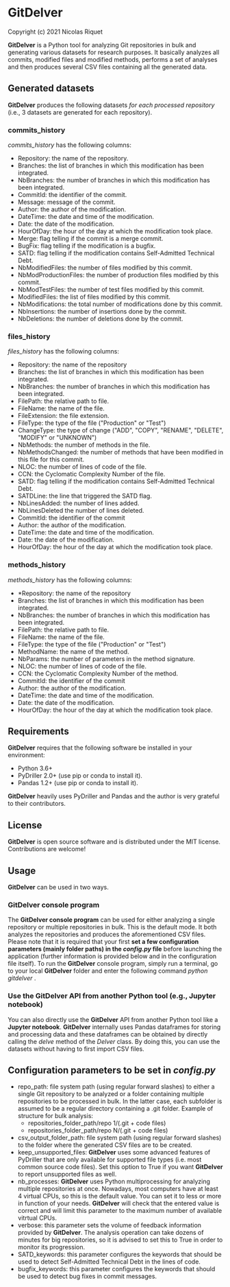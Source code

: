 # GitDelver

Copyright (c) 2021 Nicolas Riquet

**GitDelver** is a Python tool for analyzing Git repositories in bulk and generating various datasets for research purposes. It basically analyzes all commits, modified files and modified methods, performs a set of analyses and then produces several CSV files containing all the generated data.

## Generated datasets

**GitDelver** produces the following datasets *for each processed repository* (i.e., 3 datasets are generated for each repository).

### commits_history

*commits_history* has the following columns:

* Repository: the name of the repository.
* Branches: the list of branches in which this modification has been integrated.
* NbBranches: the number of branches in which this modification has been integrated.
* CommitId: the identifier of the commit.
* Message: message of the commit.
* Author: the author of the modification.
* DateTime: the date and time of the modification.
* Date: the date of the modification.
* HourOfDay: the hour of the day at which the modification took place.
* Merge: flag telling if the commit is a merge commit.
* BugFix: flag telling if the modification is a bugfix.
* SATD: flag telling if the modification contains Self-Admitted Technical Debt.
* NbModifiedFiles: the number of files modified by this commit.
* NbModProductionFiles: the number of production files modified by this commit.
* NbModTestFiles: the number of test files modified by this commit.
* ModifiedFiles: the list of files modified by this commit.
* NbModifications: the total number of modifications done by this commit.
* NbInsertions: the number of insertions done by the commit.
* NbDeletions: the number of deletions done by the commit.

### files_history

*files_history* has the following columns:

* Repository: the name of the repository
* Branches: the list of branches in which this modification has been integrated.
* NbBranches: the number of branches in which this modification has been integrated.
* FilePath: the relative path to file.
* FileName: the name of the file.
* FileExtension: the file extension.
* FileType: the type of the file ("Production" or "Test")
* ChangeType: the type of change ("ADD", "COPY", "RENAME", "DELETE", "MODIFY" or "UNKNOWN")
* NbMethods: the number of methods in the file.
* NbMethodsChanged: the number of methods that have been modified in this file for this commit.
* NLOC: the number of lines of code of the file.
* CCN: the Cyclomatic Complexity Number of the file.
* SATD: flag telling if the modification contains Self-Admitted Technical Debt.
* SATDLine: the line that triggered the SATD flag.
* NbLinesAdded: the number of lines added.
* NbLinesDeleted the number of lines deleted.
* CommitId: the identifier of the commit
* Author: the author of the modification.
* DateTime: the date and time of the modification.
* Date: the date of the modification.
* HourOfDay: the hour of the day at which the modification took place.

### methods_history

*methods_history* has the following columns:

* *Repository: the name of the repository
* Branches: the list of branches in which this modification has been integrated.
* NbBranches: the number of branches in which this modification has been integrated.
* FilePath: the relative path to file.
* FileName: the name of the file.
* FileType: the type of the file ("Production" or "Test")
* MethodName: the name of the method.
* NbParams: the number of parameters in the method signature.
* NLOC: the number of lines of code of the file.
* CCN: the Cyclomatic Complexity Number of the method.
* CommitId: the identifier of the commit
* Author: the author of the modification.
* DateTime: the date and time of the modification.
* Date: the date of the modification.
* HourOfDay: the hour of the day at which the modification took place.

## Requirements

**GitDelver** requires that the following software be installed in your environment:

* Python 3.6+
* PyDriller 2.0+ (use pip or conda to install it).
* Pandas 1.2+ (use pip or conda to install it).

**GitDelver** heavily uses PyDriller and Pandas and the author is very grateful to their contributors.

## License

**GitDelver** is open source software and is distributed under the MIT license. Contributions are welcome!

## Usage

**GitDelver** can be used in two ways.

### GitDelver console program

The **GitDelver console program** can be used for either analyzing a single repository or multiple repositories in bulk. This is the default mode. It both analyzes the repositories and produces the aforementioned CSV files. Please note that it is required that your first **set a few configuration parameters (mainly folder paths) in the *config.py* file** before launching the application (further information is provided below and in the configuration file itself). To run the **GitDelver** console program, simply run a terminal, go to your local **GitDelver** folder and enter the following command *python gitdelver* .

### Use the GitDelver API from another Python tool (e.g., Jupyter notebook)

You can also directly use the **GitDelver** API from another Python tool like a **Jupyter notebook**. **GitDelver** internally uses Pandas dataframes for storing and processing data and these dataframes can be obtained by directly calling the *delve* method of the *Delver* class. By doing this, you can use the datasets without having to first import CSV files.

## Configuration parameters to be set in *config.py*

* repo_path: file system path (using regular forward slashes) to either a single Git repository to be analyzed or a folder containing multiple repositories to be processed in bulk. In the latter case, each subfolder is assumed to be a regular directory containing a .git folder. Example of structure for bulk analysis:
  * repositories_folder_path/repo 1/(.git + code files)
  * repositories_folder_path/repo N/(.git + code files)  
* csv_output_folder_path: file system path (using regular forward slashes) to the folder where the generated CSV files are to be created.
* keep_unsupported_files: **GitDelver** uses some advanced features of PyDriller that are only available for supported file types (i.e. most common source code files). Set this option to True if you want **GitDelver** to report unsupported files as well.
* nb_processes: **GitDelver** uses Python multiprocessing for analyzing multiple repositories at once. Nowadays, most computers have at least 4 virtual CPUs, so this is the default value. You can set it to less or more in function of your needs. **GitDelver** will check that the entered value is correct and will limit this parameter to the maximum number of available vitrtual CPUs.
* verbose: this parameter sets the volume of feedback information provided by **GitDelver**. The analysis operation can take dozens of minutes for big repositories, so it is advised to set this to True in order to monitor its progression.
* SATD_keywords: this parameter configures the keywords that should be used to detect Self-Admitted Technical Debt in the lines of code.
* bugfix_keywords: this parameter configures the keywords that should be used to detect bug fixes in commit messages.
